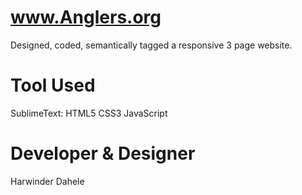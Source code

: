 # www.Anglers.org

Designed, coded, semantically tagged a responsive 3 page website.

# Tool Used

SublimeText: HTML5 CSS3 JavaScript

# Developer & Designer

Harwinder Dahele

